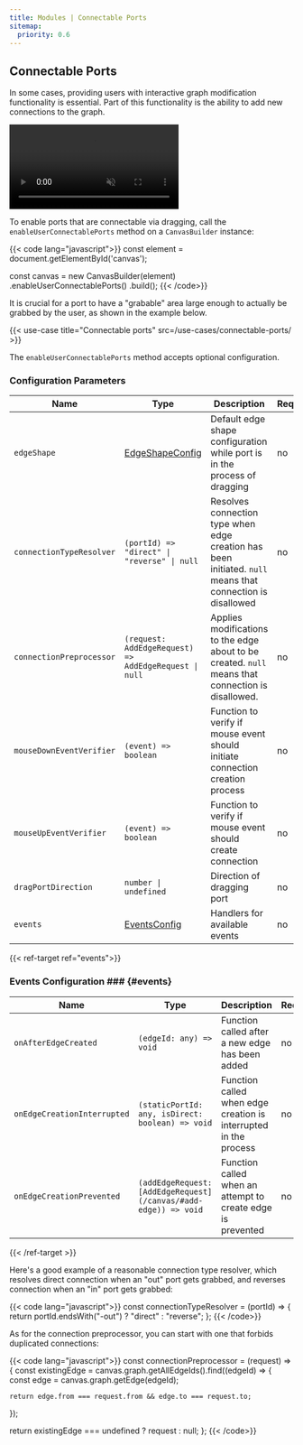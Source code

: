 ```yaml
---
title: Modules | Connectable Ports
sitemap:
  priority: 0.6
---
```


## Connectable Ports

In some cases, providing users with interactive graph modification functionality is essential.
Part of this functionality is the ability to add new connections to the graph.

<a href="/use-cases/connectable-ports/" target="_blank" aria-label="Connectable ports">
  <div class="video">
    <video autoplay muted loop>
      <source src="/media/connectable-ports.webm">
    </video>
  </div>
</a>

To enable ports that are connectable via dragging, call the `enableUserConnectablePorts` method on a `CanvasBuilder` instance:

{{< code lang="javascript">}}
const element = document.getElementById('canvas');

const canvas = new CanvasBuilder(element)
  .enableUserConnectablePorts()
  .build();
{{< /code>}}

It is crucial for a port to have a "grabable" area large enough to actually be grabbed by the user, as shown in the example below.

{{< use-case title="Connectable ports" src=/use-cases/connectable-ports/ >}}

The `enableUserConnectablePorts` method accepts optional configuration.

### Configuration Parameters

| Name                     | Type                                                                      | Description                                                                                                            | Required | Default                                    |
|--------------------------|---------------------------------------------------------------------------|------------------------------------------------------------------------------------------------------------------------|----------|--------------------------------------------|
| `edgeShape`              | <a href="/defaults#edge-shape-config" target="_blank">EdgeShapeConfig</a> | Default edge shape configuration while port is in the process of dragging                                              | no       | Same as for canvas                         |
| `connectionTypeResolver` | `(portId) => "direct" \| "reverse" \| null`                               | Resolves connection type when edge creation has been initiated. `null` means that connection is disallowed             | no       | `() => "direct"`                           |
| `connectionPreprocessor` | `(request: AddEdgeRequest) => AddEdgeRequest \| null`                     | Applies modifications to the edge about to be created. `null` means that connection is disallowed.                     | no       | `(request) => request`                     |
| `mouseDownEventVerifier` | `(event) => boolean`                                                      | Function to verify if mouse event should initiate connection creation process                                          | no       | `(event) => event.button === 0`            |
| `mouseUpEventVerifier`   | `(event) => boolean`                                                      | Function to verify if mouse event should create connection                                                             | no       | `(event) => event.button === 0`            |
| `dragPortDirection`      | `number \| undefined`                                                     | Direction of dragging port                                                                                             | no       | `undefined`                                |
| `events`                 | [EventsConfig](#events)                                                   | Handlers for available events                                                                                          | no       | `{}`                                       |

{{< ref-target ref="events">}}

### Events Configuration ### {#events}

| Name                        | Type                                                            | Description                                                      | Required | Default      |
|-----------------------------|-----------------------------------------------------------------|------------------------------------------------------------------|----------|--------------|
| `onAfterEdgeCreated`        | `(edgeId: any) => void`                                         | Function called after a new edge has been added                  | no       | `() => void` |
| `onEdgeCreationInterrupted` | `(staticPortId: any, isDirect: boolean) => void`                | Function called when edge creation is interrupted in the process | no       | `() => void` |
| `onEdgeCreationPrevented`   | `(addEdgeRequest: [AddEdgeRequest](/canvas/#add-edge)) => void` | Function called when an attempt to create edge is prevented      | no       | `() => void` |

{{< /ref-target >}}

Here's a good example of a reasonable connection type resolver, which resolves
direct connection when an "out" port gets grabbed, and reverses connection when an "in" port gets grabbed:

{{< code lang="javascript">}}
const connectionTypeResolver = (portId) => {
  return portId.endsWith("-out") ? "direct" : "reverse";
};
{{< /code>}}

As for the connection preprocessor, you can start with one that forbids
duplicated connections:

{{< code lang="javascript">}}
const connectionPreprocessor = (request) => {
  const existingEdge = canvas.graph.getAllEdgeIds().find((edgeId) => {
    const edge = canvas.graph.getEdge(edgeId);

    return edge.from === request.from && edge.to === request.to;
  });

  return existingEdge === undefined ? request : null;
};
{{< /code>}}
